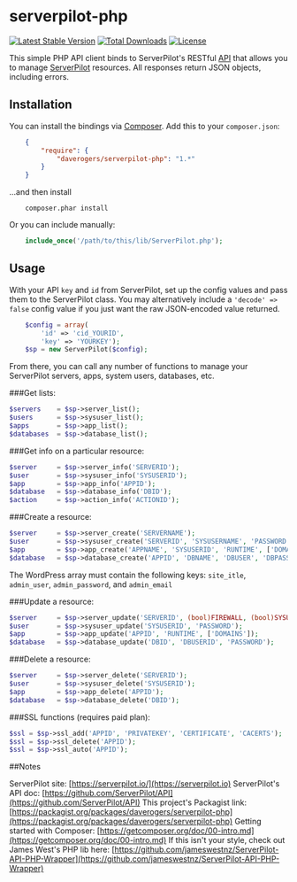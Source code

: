 # serverpilot-php
[![Latest Stable Version](https://poser.pugx.org/daverogers/serverpilot-php/v/stable.svg)](https://packagist.org/packages/daverogers/serverpilot-php) [![Total Downloads](https://poser.pugx.org/daverogers/serverpilot-php/downloads.svg)](https://packagist.org/packages/daverogers/serverpilot-php) [![License](https://poser.pugx.org/daverogers/serverpilot-php/license.svg)](https://packagist.org/packages/daverogers/serverpilot-php)


This simple PHP API client binds to ServerPilot's RESTful [API](https://github.com/ServerPilot/API) that allows you to manage [ServerPilot](https://serverpilot.io) resources. All responses return JSON objects, including errors.

## Installation

You can install the bindings via [Composer](http://getcomposer.org/). Add this to your `composer.json`:
```json
	{
		"require": {
			"daverogers/serverpilot-php": "1.*"
		}
	}
```
...and then install
```
	composer.phar install
```
Or you can include manually:
```php
	include_once('/path/to/this/lib/ServerPilot.php');
```

## Usage

With your API `key` and `id` from ServerPilot, set up the config values and pass them to the ServerPilot class. You may alternatively include a `'decode' => false` config value if you just want the raw JSON-encoded value returned.

```php
	$config = array(
		'id' => 'cid_YOURID',
		'key' => 'YOURKEY');
	$sp = new ServerPilot($config);
```
From there, you can call any number of functions to manage your ServerPilot servers, apps, system users, databases, etc.

###Get lists:
```php
$servers    = $sp->server_list();
$users      = $sp->sysuser_list();
$apps       = $sp->app_list();
$databases  = $sp->database_list();
```

###Get info on a particular resource:
```php
$server     = $sp->server_info('SERVERID');
$user       = $sp->sysuser_info('SYSUSERID');
$app        = $sp->app_info('APPID');
$database   = $sp->database_info('DBID');
$action     = $sp->action_info('ACTIONID');
```

###Create a resource:
```php
$server     = $sp->server_create('SERVERNAME');
$user       = $sp->sysuser_create('SERVERID', 'SYSUSERNAME', 'PASSWORD');
$app        = $sp->app_create('APPNAME', 'SYSUSERID', 'RUNTIME', ['DOMAINS'], ['WORDPRESS'] );
$database   = $sp->database_create('APPID', 'DBNAME', 'DBUSER', 'DBPASSWORD');
```

The WordPress array must contain the following keys: `site_itle`, `admin_user`, `admin_password`, and `admin_email`

###Update a resource:
```php
$server     = $sp->server_update('SERVERID', (bool)FIREWALL, (bool)SYSUPDATE);
$user       = $sp->sysuser_update('SYSUSERID', 'PASSWORD');
$app        = $sp->app_update('APPID', 'RUNTIME', ['DOMAINS']);
$database   = $sp->database_update('DBID', 'DBUSERID', 'PASSWORD');
```

###Delete a resource:
```php
$server     = $sp->server_delete('SERVERID');
$user       = $sp->sysuser_delete('SYSUSERID');
$app        = $sp->app_delete('APPID');
$database   = $sp->database_delete('DBID');
```

###SSL functions (requires paid plan):
```php
$ssl = $sp->ssl_add('APPID', 'PRIVATEKEY', 'CERTIFICATE', 'CACERTS');
$ssl = $sp->ssl_delete('APPID');
$ssl = $sp->ssl_auto('APPID');
```

##Notes

ServerPilot site: [https://serverpilot.io/](https://serverpilot.io)
ServerPilot's API doc: [https://github.com/ServerPilot/API](https://github.com/ServerPilot/API)
This project's Packagist link: [https://packagist.org/packages/daverogers/serverpilot-php](https://packagist.org/packages/daverogers/serverpilot-php)
Getting started with Composer: [https://getcomposer.org/doc/00-intro.md](https://getcomposer.org/doc/00-intro.md)
If this isn't your style, check out James West's PHP lib here: [https://github.com/jameswestnz/ServerPilot-API-PHP-Wrapper](https://github.com/jameswestnz/ServerPilot-API-PHP-Wrapper)
